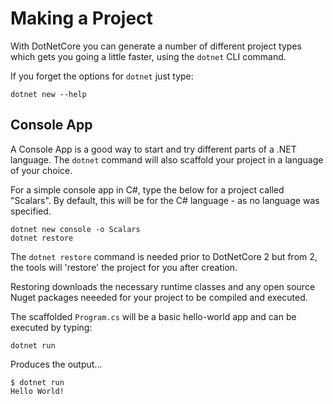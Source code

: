 # Making a Project

With DotNetCore you can generate a number of different project types 
which gets you going a little faster, using the `dotnet` CLI command.

If you forget the options for `dotnet` just type:
```
dotnet new --help
```

## Console App

A Console App is a good way to start and try different parts of a .NET
language.  The `dotnet` command will also scaffold your project
in a language of your choice.

For a simple console app in C#, type the below for a project called "Scalars".  By default, this will be for the C# language - as no language was specified.
```
dotnet new console -o Scalars
dotnet restore
```

The `dotnet restore` command is needed prior to DotNetCore 2 but from 2, the tools will 'restore' the project for you after creation.

Restoring downloads the necessary runtime classes and any open source Nuget
packages neeeded for your project to be compiled and executed.

The scaffolded `Program.cs` will be a basic hello-world app and can be executed by typing:

```
dotnet run
```
Produces the output...
```
$ dotnet run
Hello World!
```


